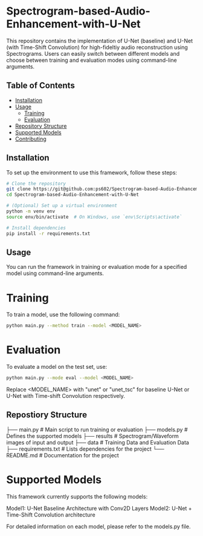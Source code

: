 # Spectrogram-based-Audio-Enhancement-with-U-Net

This repository contains the implementation of U-Net (baseline) and U-Net (with Time-Shift Convolution) for high-fideltiy audio reconstruction using Spectrograms. Users can easily switch between different models and choose between training and evaluation modes using command-line arguments.

## Table of Contents

- [Installation](#installation)
- [Usage](#usage)
  - [Training](#training)
  - [Evaluation](#evaluation)
- [Repository Structure](#repository-structure)
- [Supported Models](#supported-models)
- [Contributing](#contributing)

## Installation

To set up the environment to use this framework, follow these steps:

```bash
# Clone the repository
git clone https://git@github.com:ps602/Spectrogram-based-Audio-Enhancement-with-U-Net.git
cd Spectrogram-based-Audio-Enhancement-with-U-Net

# (Optional) Set up a virtual environment
python -m venv env
source env/bin/activate  # On Windows, use `env\Scripts\activate`

# Install dependencies
pip install -r requirements.txt
```
## Usage

You can run the framework in training or evaluation mode for a specified model using command-line arguments.

# Training
To train a model, use the following command:

```bash
python main.py --method train --model <MODEL_NAME>
```

# Evaluation
To evaluate a model on the test set, use:

```bash
python main.py --mode eval --model <MODEL_NAME>
```

Replace <MODEL_NAME> with "unet" or "unet_tsc" for baseline U-Net or U-Net with Time-shift Convolution respectively. 

## Repostiory Structure
├── main.py                # Main script to run training or evaluation
├── models.py              # Defines the supported models
├── results                # Spectrogram/Waveform images of input and output
├── data                   # Training Data and Evaluation Data
├── requirements.txt       # Lists dependencies for the project
└── README.md              # Documentation for the project

# Supported Models

This framework currently supports the following models:

Model1: U-Net Baseline Architecture with Conv2D Layers
Model2: U-Net + Time-Shift Convolution architecture

For detailed information on each model, please refer to the models.py file.



